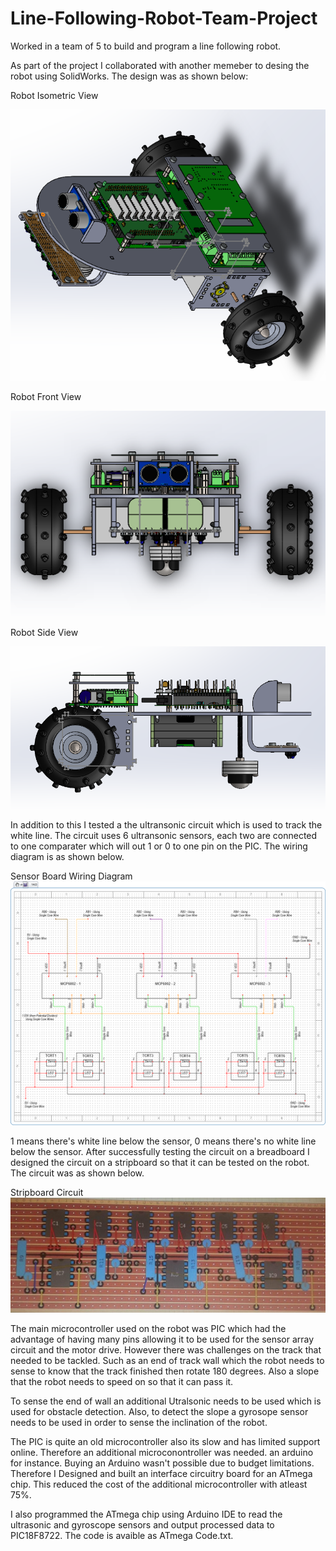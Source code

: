 # Line-Following-Robot-Team-Project
Worked in a team of 5 to build and program a line following robot. 

As part of the project I collaborated with another memeber to desing the robot using SolidWorks. The design was as shown below: 

Robot Isometric View

![](Robot%20Isometric%20View.PNG)

Robot Front View

![](Robot%20Front%20View.PNG)

Robot Side View

![](Robot%20Side%20View.PNG)

In addition to this I tested a the ultransonic circuit which is used to track the white line. The circuit uses 6 ultransonic sensors, each two are connected to one comparater which will out 1 or 0 to one pin on the PIC. The wiring diagram is as shown below. 

Sensor Board Wiring Diagram
![](Sensor%20Array%20Wiring%20Diagram.png)


1 means there's white line below the sensor, 0 means there's no white line below the sensor. After successfully testing the circuit on a breadboard I designed the circuit on a stripboard so that it can be tested on the robot. The circuit was as shown below.  

Stripboard Circuit
![](Ultrasonic%20Sensor%20Stripboard%20Circuit%20Picture.jpg)

The main microcontroller used on the robot was PIC which had the advantage of having many pins allowing it to be used for the sensor array circuit and the motor drive. However there was challenges on the track that needed to be tackled. Such as an end of track wall which the robot needs to sense to know that the track finished then rotate 180 degrees. Also a slope that the robot needs to speed on so that it can pass it. 

To sense the end of wall an additional Utralsonic needs to be used which is used for obstacle detection. Also, to detect the slope a gyrosope sensor needs to be used in order to sense the inclination of the robot. 

The PIC is quite an old microcontroller also its slow and has limited support online. Therefore an additional microconontroller was needed. an arduino for instance. Buying an Arduino wasn't possible due to budget limitations. Therefore I Designed and built an interface circuitry board for an ATmega chip. This reduced the cost of the additional microcontroller with atleast 75%. 

I also programmed the ATmega chip using Arduino IDE to read the ultrasonic and gyroscope sensors and output processed data to PIC18F8722. The code is avaible as ATmega Code.txt.







